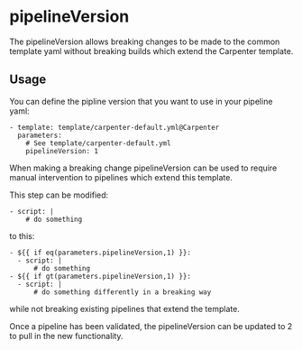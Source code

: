 # pipelineVersion

The pipelineVersion allows breaking changes to be made to the common template yaml without breaking builds which
extend the Carpenter template.

## Usage

You can define the pipline version that you want to use in your pipeline yaml:
```
- template: template/carpenter-default.yml@Carpenter
  parameters:
    # See template/carpenter-default.yml
    pipelineVersion: 1
```

When making a breaking change pipelineVersion can be used to require manual intervention to pipelines which extend
this template.

This step can be modified:
```
- script: |
    # do something

```

to this:
```
- ${{ if eq(parameters.pipelineVersion,1) }}:
  - script: | 
      # do something
- ${{ if gt(parameters.pipelineVersion,1) }}:
  - script: | 
      # do something differently in a breaking way
```

while not breaking existing pipelines that extend the template.

Once a pipeline has been validated, the pipelineVersion can be updated to 2 to pull in the new functionality.
